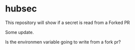 # hubsec

This repository will show if a secret is read from a Forked PR

Some update.

Is the environmen variable going to write from a fork pr?
